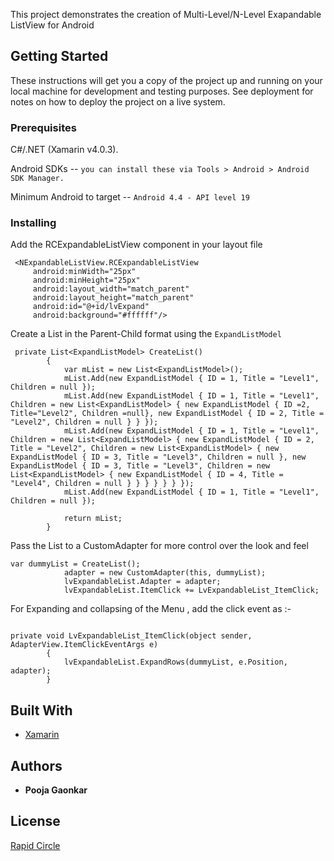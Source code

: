 

This project demonstrates the creation of Multi-Level/N-Level Exapandable ListView for Android
## Getting Started

These instructions will get you a copy of the project up and running on your local machine for development and testing purposes. See deployment for notes on how to deploy the project on a live system.

### Prerequisites

C#/.NET (Xamarin v4.0.3).

Android SDKs -- `you can install these via Tools > Android > Android SDK Manager.`

Minimum Android to target -- `Android 4.4 - API level 19`

### Installing

Add the RCExpandableListView component in your layout file

```
 <NExpandableListView.RCExpandableListView
     android:minWidth="25px"
     android:minHeight="25px"
     android:layout_width="match_parent"
     android:layout_height="match_parent"
     android:id="@+id/lvExpand"
     android:background="#ffffff"/>
```

Create a List in the Parent-Child format using the ```ExpandListModel```

```
 private List<ExpandListModel> CreateList()
        {
            var mList = new List<ExpandListModel>();
            mList.Add(new ExpandListModel { ID = 1, Title = "Level1", Children = null });
            mList.Add(new ExpandListModel { ID = 1, Title = "Level1", Children = new List<ExpandListModel> { new ExpandListModel { ID =2, Title="Level2", Children =null}, new ExpandListModel { ID = 2, Title = "Level2", Children = null } } });
            mList.Add(new ExpandListModel { ID = 1, Title = "Level1", Children = new List<ExpandListModel> { new ExpandListModel { ID = 2, Title = "Level2", Children = new List<ExpandListModel> { new ExpandListModel { ID = 3, Title = "Level3", Children = null }, new ExpandListModel { ID = 3, Title = "Level3", Children = new List<ExpandListModel> { new ExpandListModel { ID = 4, Title = "Level4", Children = null } } } } } } });
            mList.Add(new ExpandListModel { ID = 1, Title = "Level1", Children = null });

            return mList;
        }
```

Pass the List to a CustomAdapter for more control over the look and feel

```
var dummyList = CreateList();
            adapter = new CustomAdapter(this, dummyList);
            lvExpandableList.Adapter = adapter;
            lvExpandableList.ItemClick += LvExpandableList_ItemClick;
```

For Expanding and collapsing of the Menu , add the click event as :-

```

private void LvExpandableList_ItemClick(object sender, AdapterView.ItemClickEventArgs e)
        {
            lvExpandableList.ExpandRows(dummyList, e.Position, adapter);
        }
 ```


## Built With

* [Xamarin](https://www.xamarin.com/)


## Authors

* **Pooja Gaonkar** 

## License

 [Rapid Circle](http://www.rapidcircle.com/)
